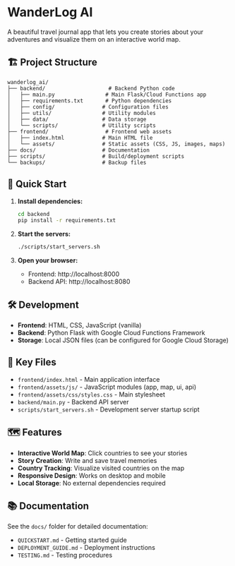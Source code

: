 # WanderLog AI

A beautiful travel journal app that lets you create stories about your adventures and visualize them on an interactive world map.

## 🏗️ Project Structure

```
wanderlog_ai/
├── backend/                    # Backend Python code
│   ├── main.py                # Main Flask/Cloud Functions app
│   ├── requirements.txt       # Python dependencies
│   ├── config/               # Configuration files
│   ├── utils/                # Utility modules
│   ├── data/                 # Data storage
│   └── scripts/              # Utility scripts
├── frontend/                  # Frontend web assets
│   ├── index.html            # Main HTML file
│   └── assets/               # Static assets (CSS, JS, images, maps)
├── docs/                     # Documentation
├── scripts/                  # Build/deployment scripts
└── backups/                  # Backup files
```

## 🚀 Quick Start

1. **Install dependencies:**
   ```bash
   cd backend
   pip install -r requirements.txt
   ```

2. **Start the servers:**
   ```bash
   ./scripts/start_servers.sh
   ```

3. **Open your browser:**
   - Frontend: http://localhost:8000
   - Backend API: http://localhost:8080

## 🛠️ Development

- **Frontend**: HTML, CSS, JavaScript (vanilla)
- **Backend**: Python Flask with Google Cloud Functions Framework
- **Storage**: Local JSON files (can be configured for Google Cloud Storage)

## 📁 Key Files

- `frontend/index.html` - Main application interface
- `frontend/assets/js/` - JavaScript modules (app, map, ui, api)
- `frontend/assets/css/styles.css` - Main stylesheet
- `backend/main.py` - Backend API server
- `scripts/start_servers.sh` - Development server startup script

## 🗺️ Features

- **Interactive World Map**: Click countries to see your stories
- **Story Creation**: Write and save travel memories
- **Country Tracking**: Visualize visited countries on the map
- **Responsive Design**: Works on desktop and mobile
- **Local Storage**: No external dependencies required

## 📚 Documentation

See the `docs/` folder for detailed documentation:
- `QUICKSTART.md` - Getting started guide
- `DEPLOYMENT_GUIDE.md` - Deployment instructions
- `TESTING.md` - Testing procedures 